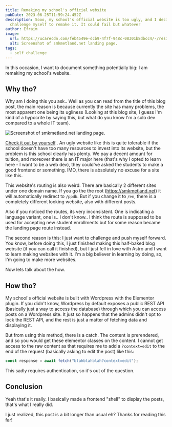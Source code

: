```yaml
---
title: Remaking my school's official website
pubDate: 2023-06-25T11:59:24.452Z
description: Sooo, my school's official website is too ugly, and I decided to
  challenge myself to remake it. It could fail but whatever
author: Efraim
image:
  url: https://ucarecdn.com/feb4549e-dcb9-4f7f-948c-08301b8dbcc4/-/resize/800x600/-/resize/800x600/screenshot-46-.png
  alt: Screenshot of smkmetland.net landing page.
tags:
  - self challenge
---
```

In this occasion, I want to document something potentially big: I am remaking my school's website.

## Why tho?

Why am I doing this you ask.. Well as you can read from the title of this blog post, the main reason is because currently the site has many problems, the most apparent one being its ugliness (Looking at this blog site, I guess I'm kind of a hypocrite by saying this, but what do you know I'm a solo dev compared to a whole IT team).

![Screenshot of smkmetland.net landing page.](/assets/uploads/screenshot-46-.png "Screenshot of smkmetland.net landing page.")

[Check it out by yourself](https://smkmetland.net/ppdb).. An ugly website like this is quite tolerable if the school doesn't have too many resources to invest into its website, but the problem is this school clearly has plenty. We pay a decent amount for tuition, and moreover there is an IT major here (that's why I opted to learn here - I want to be a web dev), they could've asked the students to make a good frontend or something. IMO, there is absolutely no excuse for a site like this.

This website's routing is also weird. There are basically 2 different sites under one domain name. If you go the the root (<https://smkmetland.net>)
it will automatically redirect to `/ppdb`. But if you change it to `/en`, there is a completely different looking website, also with different posts.

Also if you noticed the routes, its very inconsistent. One is indicating a language variant, one is.. I don't know.. I think the route is supposed to be used for accepting new student enrollments but for some reason became the landing page route instead.

The second reason is this: I just want to challenge and push myself forward. You know, before doing this, I just finished making this half-baked blog website (if you can call it finished), but I just fell in love with Astro and I want to learn making websites with it. I'm a big believer in learning by doing, so, I'm going to make more websites.

Now lets talk about the how.

## How tho?

My school's official website is built with Wordpress with the Elementor plugin. If you didn't know, Wordpress by default exposes a public REST API (basically just a way to access the database) through which you can access posts on a Wordpress site. It just so happens that the admins didn't opt to lock the REST API, and the rest is just a matter of fetching data and displaying it.

But from using this method, there is a catch. The content is prerendered, and so you would get these elementor classes on the content. I cannot get access to the raw content as that requires me to add a `?context=edit` to the end of the request (basically asking to edit the post) like this:

```javascript
const response = await fetch("blahblahblah?context=edit");
```

This sadly requires authentication, so it's out of the question.

## Conclusion

Yeah that's it really. I basically made a frontend "shell" to display the posts, that's what I really did.

I just realized, this post is a bit longer than usual eh? Thanks for reading this far!
